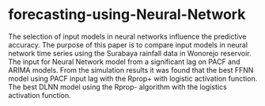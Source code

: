 # forecasting-using-Neural-Network
The selection of input models in neural networks influence the predictive accuracy. The purpose of this paper is to compare input models in neural network time series using the Surabaya rainfall data in Wonorejo reservoir. The input for Neural Network model from a significant lag on PACF and ARIMA models. From the simulation results it was found that the best FFNN model using PACF input lag with the Rprop+ with logistic activation function. The best DLNN model using the Rprop- algorithm with the logistics activation function. 
